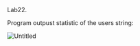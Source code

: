 Lab22.  
  
Program outpust statistic of the users string:  
  
![Untitled](https://user-images.githubusercontent.com/89953755/147683258-b72ab009-7d9c-458f-8cb1-338fc3e21d45.png)
